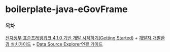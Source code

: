# boilerplate-java-eGovFrame

### 목차
[전자정부 표준프레임워크 4.1.0 기반 개발 시작하기(Getting Started)](https://www.egovframe.go.kr/wiki/doku.php?id=egovframework:dev4.1:gettingstarted)
	+ [개발자 개발환경 설치가이드](https://www.egovframe.go.kr/wiki/doku.php?id=egovframework:dev4.1:clntinstall)
	+ [Data Source Explorer연결 가이드](https://www.egovframe.go.kr/wiki/doku.php?id=egovframework:dev2:imp:editor:dbio_editor:data_source_explorer#data_source_explorer)